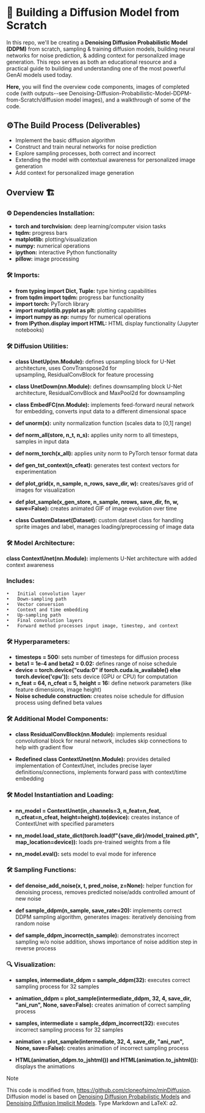 # 🤖 Building a Diffusion Model from Scratch

In this repo, we'll be creating a **Denoising Diffusion Probabilistic Model (DDPM)** from scratch, sampling & training diffusion models, building neural networks for noise prediction, & adding context for personalized image generation. This repo serves as both an educational resource and a practical guide to building and understanding one of the most powerful GenAI models used today. 

**Here,** you will find the overview code components, images of completed code (with outputs--see Denoising-Diffusion-Probabilistic-Model-DDPM-from-Scratch/diffusion model images), and a walkthrough of some of the code. 

## ⚙️The Build Process (Deliverables)
* Implement the basic diffusion algorithm
* Construct and train neural networks for noise prediction
* Explore sampling processes, both correct and incorrect
* Extending the model with contextual awareness for personalized image generation
* Add context for personalized image generation

## Overview 🏗️

### ⚙️ Dependencies Installation:
- **torch and torchvision:** deep learning/computer vision tasks
- **tqdm:** progress bars
- **matplotlib:** plotting/visualization
- **numpy:** numerical operations
- **ipython:** interactive Python functionality
- **pillow:** image processing

### 🛠️ Imports:
- **from typing import Dict, Tuple:** type hinting capabilities
- **from tqdm import tqdm:** progress bar functionality
- **import torch:** PyTorch library 
- **import matplotlib.pyplot as plt:** plotting capabilities 
- **import numpy as np:** numpy for numerical operations
- **from IPython.display import HTML:** HTML display functionality (Jupyter notebooks)

### 🛠️ Diffusion Utilities:
- **class UnetUp(nn.Module):** defines upsampling block for U-Net architecture, uses ConvTranspose2d for upsampling, ResidualConvBlock for feature processing
  
- **class UnetDown(nn.Module):** defines downsampling block U-Net architecture, ResidualConvBlock and MaxPool2d for downsampling
  
- **class EmbedFC(nn.Module):** implements feed-forward neural network for embedding, converts input data to a different dimensional space

- **def unorm(x):** unity normalization function (scales data to [0,1] range)

- **def norm_all(store, n_t, n_s):** applies unity norm to all timesteps, samples in input data

- **def norm_torch(x_all):** applies unity norm to PyTorch tensor format data

- **def gen_tst_context(n_cfeat):** generates test context vectors for experimentation

- **def plot_grid(x, n_sample, n_rows, save_dir, w):** creates/saves grid of images for visualization

- **def plot_sample(x_gen_store, n_sample, nrows, save_dir, fn, w, save=False):** creates animated GIF of image evolution over time

- **class CustomDataset(Dataset):** custom dataset class for handling sprite images and label, manages loading/preprocessing of image data

### 🛠️ Model Architecture:
**class ContextUnet(nn.Module):** implements U-Net architecture with added context awareness
### Includes:
	•	Initial convolution layer
	•	Down-sampling path
	•	Vector conversion
	•	Context and time embedding
	•	Up-sampling path
	•	Final convolution layers
	•	Forward method processes input image, timestep, and context

### 🛠️ Hyperparameters:
- **timesteps = 500:** sets number of timesteps for diffusion process
- **beta1 = 1e-4 and beta2 = 0.02:** defines range of noise schedule
- **device = torch.device("cuda:0" if torch.cuda.is_available() else torch.device('cpu')):** sets device (GPU or CPU) for computation
- **n_feat = 64, n_cfeat = 5, height = 16:** define network parameters (like feature dimensions, image height)
- **Noise schedule construction:** creates noise schedule for diffusion process using defined beta values

### 🛠️ Additional Model Components:
- **class ResidualConvBlock(nn.Module):** implements residual convolutional block for neural network, includes skip connections to help with gradient flow

- **Redefined class ContextUnet(nn.Module):** provides detailed implementation of ContextUnet, includes precise layer definitions/connections, implements forward pass with context/time embedding

### 🛠️ Model Instantiation and Loading:
- **nn_model = ContextUnet(in_channels=3, n_feat=n_feat, n_cfeat=n_cfeat, height=height).to(device):** creates instance of ContextUnet with specified parameters

- **nn_model.load_state_dict(torch.load(f"{save_dir}/model_trained.pth", map_location=device)):** loads pre-trained weights from a file

- **nn_model.eval():** sets model to eval mode for inference

### 🛠️ Sampling Functions:
- **def denoise_add_noise(x, t, pred_noise, z=None):** helper function for denoising process, removes predicted noise/adds controlled amount of new noise

- **def sample_ddpm(n_sample, save_rate=20):** implements correct DDPM sampling algorithm, generates images: iteratively denoising from random noise

- **def sample_ddpm_incorrect(n_sample):** demonstrates incorrect sampling w/o noise addition, shows importance of noise addition step in reverse process

### 🔍 Visualization:
- **samples, intermediate_ddpm = sample_ddpm(32):** executes correct sampling process for 32 samples
  
- **animation_ddpm = plot_sample(intermediate_ddpm, 32, 4, save_dir, "ani_run", None, save=False):** creates animation of correct sampling process

- **samples, intermediate = sample_ddpm_incorrect(32):** executes incorrect sampling process for 32 samples
  
- **animation = plot_sample(intermediate, 32, 4, save_dir, "ani_run", None, save=False):** creates animation of incorrect sampling process

- **HTML(animation_ddpm.to_jshtml()) and HTML(animation.to_jshtml()):** displays the animations

> [!NOTE]
> This code is modified from, https://github.com/cloneofsimo/minDiffusion. Diffusion model is based on [Denoising Diffusion Probabilistic Models](https://arxiv.org/abs/2006.11239) and [Denoising Diffusion Implicit Models](https://arxiv.org/abs/2010.02502). Type Markdown and LaTeX: 𝛼2.


